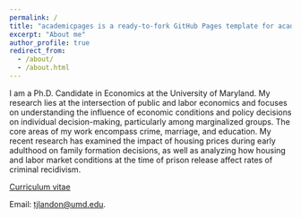 ```yaml
---
permalink: /
title: "academicpages is a ready-to-fork GitHub Pages template for academic personal websites"
excerpt: "About me"
author_profile: true
redirect_from: 
  - /about/
  - /about.html
---
```

I am a Ph.D. Candidate in Economics at the University of Maryland. My research lies at the intersection of public and labor economics and focuses on understanding the influence of economic conditions and policy decisions on individual decision-making, particularly among marginalized groups. The core areas of my work encompass crime, marriage, and education. My recent research has examined the impact of housing prices during early adulthood on family formation decisions, as well as analyzing how housing and labor market conditions at the time of prison release affect rates of criminal recidivism.

[Curriculum vitae](https://github.com/academicpages/academicpages.github.io)

Email: tjlandon@umd.edu. 
